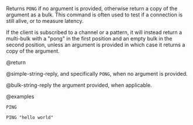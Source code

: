 Returns `PONG` if no argument is provided, otherwise return a copy of the
argument as a bulk.
This command is often used to test if a connection is still alive, or to measure
latency.

If the client is subscribed to a channel or a pattern, it will instead return a
multi-bulk with a "pong" in the first position and an empty bulk in the second
position, unless an argument is provided in which case it returns a copy
of the argument.

@return

@simple-string-reply, and specifically `PONG`, when no argument is provided.

@bulk-string-reply the argument provided, when applicable.

@examples

```cli
PING

PING "hello world"
```
